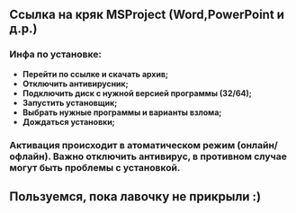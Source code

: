 ## Ссылка на кряк MSProject (Word,PowerPoint и д.р.)

### Инфа по установке:

- **Перейти по ссылке и скачать архив;**
- **Отключить антивирусник;**
- **Подключить диск с нужной версией программы (32/64);**
- **Запустить установщик;**
- **Выбрать нужные программы и варианты взлома;**
- **Дождаться установки;**

### Активация происходит в атоматическом режим (онлайн/офлайн). Важно отключить антивирус, в противном случае могут быть проблемы с установкой.
## Пользуемся, пока лавочку не прикрыли :)
